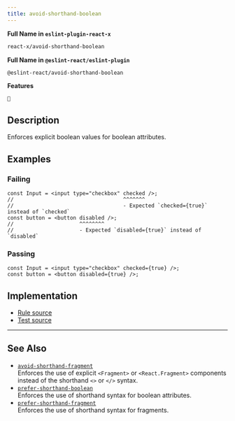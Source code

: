 ```yaml
---
title: avoid-shorthand-boolean
---
```


**Full Name in `eslint-plugin-react-x`**

```sh copy
react-x/avoid-shorthand-boolean
```

**Full Name in `@eslint-react/eslint-plugin`**

```sh copy
@eslint-react/avoid-shorthand-boolean
```

**Features**

`🔧`

## Description

Enforces explicit boolean values for boolean attributes.

## Examples

### Failing

```tsx
const Input = <input type="checkbox" checked />;
//                                   ^^^^^^^
//                                   - Expected `checked={true}` instead of `checked`
const button = <button disabled />;
//                     ^^^^^^^^
//                     - Expected `disabled={true}` instead of `disabled`
```

### Passing

```tsx
const Input = <input type="checkbox" checked={true} />;
const button = <button disabled={true} />;
```

## Implementation

- [Rule source](https://github.com/Rel1cx/eslint-react/tree/main/packages/plugins/eslint-plugin-react-x/src/rules/avoid-shorthand-boolean.ts)
- [Test source](https://github.com/Rel1cx/eslint-react/tree/main/packages/plugins/eslint-plugin-react-x/src/rules/avoid-shorthand-boolean.spec.ts)

---

## See Also

- [`avoid-shorthand-fragment`](./avoid-shorthand-fragment)\
  Enforces the use of explicit `<Fragment>` or `<React.Fragment>` components instead of the shorthand `<>` or `</>` syntax.
- [`prefer-shorthand-boolean`](./prefer-shorthand-boolean)\
  Enforces the use of shorthand syntax for boolean attributes.
- [`prefer-shorthand-fragment`](./prefer-shorthand-fragment)\
  Enforces the use of shorthand syntax for fragments.
